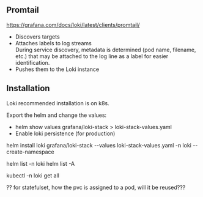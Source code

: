 ## Promtail
https://grafana.com/docs/loki/latest/clients/promtail/
- Discovers targets
- Attaches labels to log streams  
  During service discovery, metadata is determined (pod name, filename, etc.) that may be attached to the log line as a label for easier identification.
- Pushes them to the Loki instance

## Installation
Loki recommended installation is on k8s.

Export the helm and change the values:
- helm show values grafana/loki-stack > loki-stack-values.yaml
- Enable loki persistence (for production)

helm install loki grafana/loki-stack --values loki-stack-values.yaml -n loki --create-namespace

helm list -n loki
helm list -A

kubectl -n loki get all

?? for statefulset, how the pvc is assigned to a pod, will it be reused???
